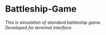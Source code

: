 # Battleship-Game
<i> This is simulation of standard battleship game. <br>
Developed for terminal interface</i>
